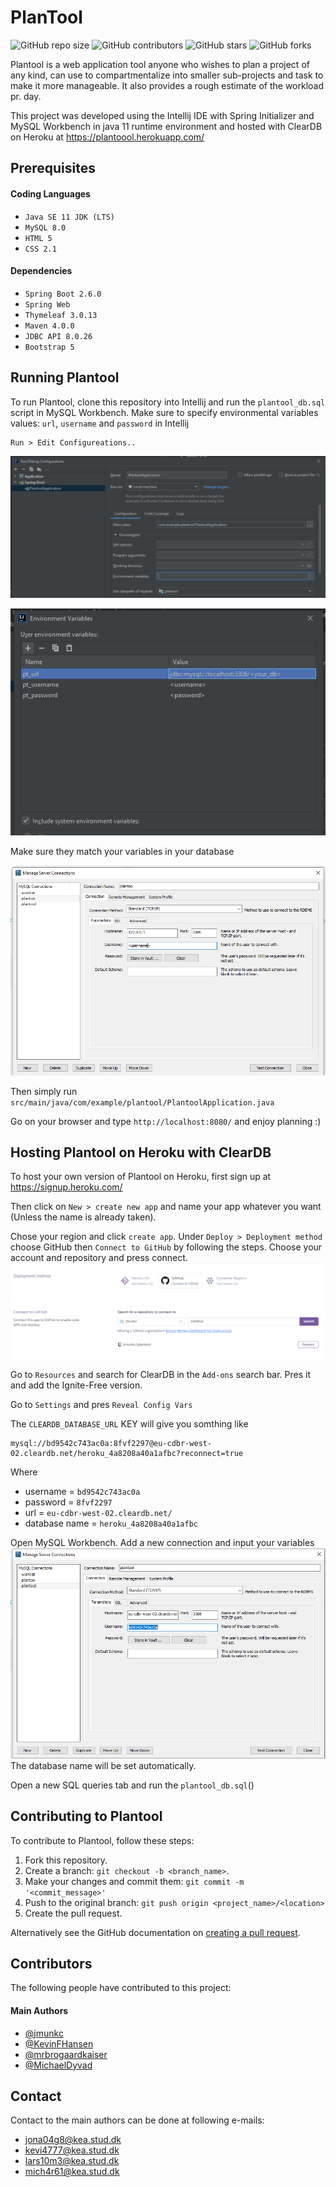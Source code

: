 # PlanTool

<!--- These are examples. See https://shields.io for others or to customize this set of shields. You might want to include dependencies, project status and licence info here --->
![GitHub repo size](https://img.shields.io/github/repo-size/jmunkc/plantool)
![GitHub contributors](https://img.shields.io/github/contributors/jmunkc/plantool)
![GitHub stars](https://img.shields.io/github/stars/jmunkc/plantool)
![GitHub forks](https://img.shields.io/github/forks/jmunkc/plantool)

Plantool is a web application tool anyone who wishes to plan a project of any kind, can use to compartmentalize into 
smaller sub-projects and task to make it more manageable. It also provides a rough estimate of the workload pr. day.

This project was developed using the Intellij IDE with Spring Initializer and MySQL Workbench
in java 11 runtime environment and hosted with ClearDB on Heroku at https://plantoool.herokuapp.com/ 

## Prerequisites
#### Coding Languages

* `Java SE 11 JDK (LTS)`
* `MySQL 8.0`
* `HTML 5`
* `CSS 2.1`

#### Dependencies 

* `Spring Boot 2.6.0`
* `Spring Web`
* `Thymeleaf 3.0.13`
* `Maven 4.0.0`
* `JDBC API 8.0.26`
* `Bootstrap 5`

## Running Plantool

To run Plantool, clone this repository into Intellij and run the `plantool_db.sql` script in MySQL Workbench. 
Make sure to specify environmental variables values: `url`, `username` and `password` in Intellij

```
Run > Edit Configureations..
```
![img_3.png](img_3.png)

![img_4.png](img_4.png)

Make sure they match your variables in your database

![img_5.png](img_5.png)

Then simply run `src/main/java/com/example/plantool/PlantoolApplication.java`

Go on your browser and type `http://localhost:8080/` and enjoy planning :)

## Hosting Plantool on Heroku with ClearDB
To host your own version of Plantool on Heroku, first sign up at https://signup.heroku.com/

Then click on `New > create new app` and name your app whatever you want (Unless the name is already taken).

Chose your region and click `create app`. Under `Deploy > Deployment method` choose GitHub then `Connect to GitHub`
by following the steps. Choose your account and repository and press connect.
![img_6.png](img_6.png)

Go to `Resources` and search for ClearDB in the `Add-ons` search bar. Pres it and add the Ignite-Free version.

Go to `Settings` and pres `Reveal Config Vars`

The `CLEARDB_DATABASE_URL` KEY will give you somthing like
```
mysql://bd9542c743ac0a:8fvf2297@eu-cdbr-west-02.cleardb.net/heroku_4a8208a40a1afbc?reconnect=true
```
Where

* username = `bd9542c743ac0a`
* password = `8fvf2297`
* url = `eu-cdbr-west-02.cleardb.net/`
* database name = `heroku_4a8208a40a1afbc`

Open MySQL Workbench. Add a new connection and input your variables
![img_7.png](img_7.png)
The database name will be set automatically.

Open a new SQL queries tab and run the `plantool_db.sql`()

## Contributing to Plantool

To contribute to Plantool, follow these steps:

1. Fork this repository.
2. Create a branch: `git checkout -b <branch_name>`.
3. Make your changes and commit them: `git commit -m '<commit_message>'`
4. Push to the original branch: `git push origin <project_name>/<location>`
5. Create the pull request.

Alternatively see the GitHub documentation on [creating a pull request](https://help.github.com/en/github/collaborating-with-issues-and-pull-requests/creating-a-pull-request).

## Contributors

The following people have contributed to this project:
#### Main Authors
* [@jmunkc](https://github.com/jmunkc)
* [@KevinFHansen](https://github.com/KevinFHansen) 
* [@mrbrogaardkaiser](https://github.com/mrbrogaardkaiser) 
* [@MichaelDyvad](https://github.com/MichaelDyvad) 

## Contact

Contact to the main authors can be done at following e-mails:
* jona04g8@kea.stud.dk
* kevi4777@kea.stud.dk
* lars10m3@kea.stud.dk
* mich4r61@kea.stud.dk
